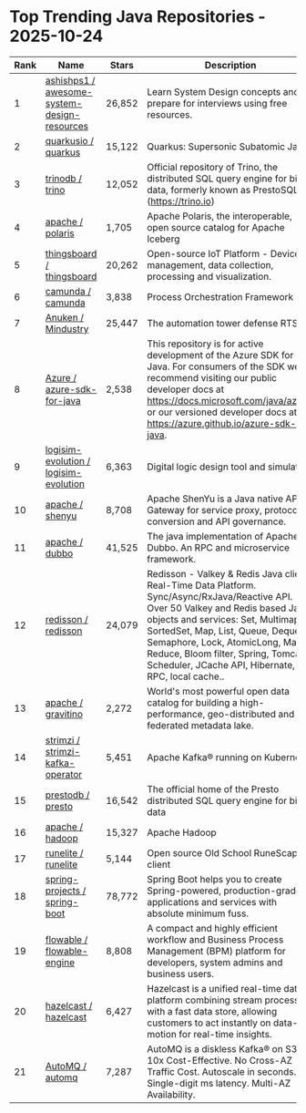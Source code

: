 # Top Trending Java Repositories - 2025-10-24

| Rank | Name | Stars | Description |
|------|------|-------|-------------|
| 1 | [ashishps1 / awesome-system-design-resources](https://github.com/ashishps1/awesome-system-design-resources) | 26,852 | Learn System Design concepts and prepare for interviews using free resources. |
| 2 | [quarkusio / quarkus](https://github.com/quarkusio/quarkus) | 15,122 | Quarkus: Supersonic Subatomic Java. |
| 3 | [trinodb / trino](https://github.com/trinodb/trino) | 12,052 | Official repository of Trino, the distributed SQL query engine for big data, formerly known as PrestoSQL (https://trino.io) |
| 4 | [apache / polaris](https://github.com/apache/polaris) | 1,705 | Apache Polaris, the interoperable, open source catalog for Apache Iceberg |
| 5 | [thingsboard / thingsboard](https://github.com/thingsboard/thingsboard) | 20,262 | Open-source IoT Platform - Device management, data collection, processing and visualization. |
| 6 | [camunda / camunda](https://github.com/camunda/camunda) | 3,838 | Process Orchestration Framework |
| 7 | [Anuken / Mindustry](https://github.com/Anuken/Mindustry) | 25,447 | The automation tower defense RTS |
| 8 | [Azure / azure-sdk-for-java](https://github.com/Azure/azure-sdk-for-java) | 2,538 | This repository is for active development of the Azure SDK for Java. For consumers of the SDK we recommend visiting our public developer docs at https://docs.microsoft.com/java/azure/ or our versioned developer docs at https://azure.github.io/azure-sdk-for-java. |
| 9 | [logisim-evolution / logisim-evolution](https://github.com/logisim-evolution/logisim-evolution) | 6,363 | Digital logic design tool and simulator |
| 10 | [apache / shenyu](https://github.com/apache/shenyu) | 8,708 | Apache ShenYu is a Java native API Gateway for service proxy, protocol conversion and API governance. |
| 11 | [apache / dubbo](https://github.com/apache/dubbo) | 41,525 | The java implementation of Apache Dubbo. An RPC and microservice framework. |
| 12 | [redisson / redisson](https://github.com/redisson/redisson) | 24,079 | Redisson - Valkey & Redis Java client. Real-Time Data Platform. Sync/Async/RxJava/Reactive API. Over 50 Valkey and Redis based Java objects and services: Set, Multimap, SortedSet, Map, List, Queue, Deque, Semaphore, Lock, AtomicLong, Map Reduce, Bloom filter, Spring, Tomcat, Scheduler, JCache API, Hibernate, RPC, local cache.. |
| 13 | [apache / gravitino](https://github.com/apache/gravitino) | 2,272 | World's most powerful open data catalog for building a high-performance, geo-distributed and federated metadata lake. |
| 14 | [strimzi / strimzi-kafka-operator](https://github.com/strimzi/strimzi-kafka-operator) | 5,451 | Apache Kafka® running on Kubernetes |
| 15 | [prestodb / presto](https://github.com/prestodb/presto) | 16,542 | The official home of the Presto distributed SQL query engine for big data |
| 16 | [apache / hadoop](https://github.com/apache/hadoop) | 15,327 | Apache Hadoop |
| 17 | [runelite / runelite](https://github.com/runelite/runelite) | 5,144 | Open source Old School RuneScape client |
| 18 | [spring-projects / spring-boot](https://github.com/spring-projects/spring-boot) | 78,772 | Spring Boot helps you to create Spring-powered, production-grade applications and services with absolute minimum fuss. |
| 19 | [flowable / flowable-engine](https://github.com/flowable/flowable-engine) | 8,808 | A compact and highly efficient workflow and Business Process Management (BPM) platform for developers, system admins and business users. |
| 20 | [hazelcast / hazelcast](https://github.com/hazelcast/hazelcast) | 6,427 | Hazelcast is a unified real-time data platform combining stream processing with a fast data store, allowing customers to act instantly on data-in-motion for real-time insights. |
| 21 | [AutoMQ / automq](https://github.com/AutoMQ/automq) | 7,287 | AutoMQ is a diskless Kafka® on S3. 10x Cost-Effective. No Cross-AZ Traffic Cost. Autoscale in seconds. Single-digit ms latency. Multi-AZ Availability. |

